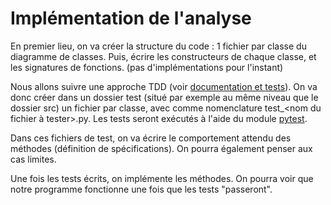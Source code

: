 # Implémentation de l'analyse

En premier lieu, on va créer la structure du code : 1 fichier par classe du diagramme de classes.
Puis, écrire les constructeurs de chaque classe, et les signatures de fonctions. (pas d'implémentations pour l'instant)

Nous allons suivre une approche TDD (voir [documentation et tests](documentation_et_tests.md)).
On va donc créer dans un dossier test (situé par exemple au même niveau que le dossier src) un fichier par classe, avec comme nomenclature test_<nom du fichier à tester>.py. Les tests seront exécutés à l'aide du module [pytest](https://docs.pytest.org/en/6.2.x/).

Dans ces fichiers de test, on va écrire le comportement attendu des méthodes (définition de spécifications). On pourra également penser aux cas limites.

Une fois les tests écrits, on implémente les méthodes. On pourra voir que notre programme fonctionne une fois que les tests "passeront".
